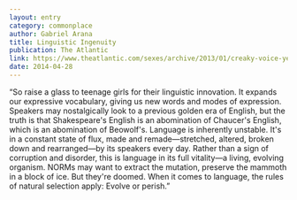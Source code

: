 ```yaml
---
layout: entry
category: commonplace
author: Gabriel Arana
title: Linguistic Ingenuity
publication: The Atlantic
link: https://www.theatlantic.com/sexes/archive/2013/01/creaky-voice-yet-another-example-of-young-womens-linguistic-ingenuity/267046/
date: 2014-04-28
---
```


“So raise a glass to teenage girls for their linguistic innovation. It expands our expressive vocabulary, giving us new words and modes of expression. Speakers may nostalgically look to a previous golden era of English, but the truth is that Shakespeare's English is an abomination of Chaucer's English, which is an abomination of Beowolf's. Language is inherently unstable. It's in a constant state of flux, made and remade—stretched, altered, broken down and rearranged—by its speakers every day. Rather than a sign of corruption and disorder, this is language in its full vitality—a living, evolving organism. NORMs may want to extract the mutation, preserve the mammoth in a block of ice. But they're doomed. When it comes to language, the rules of natural selection apply: Evolve or perish.”